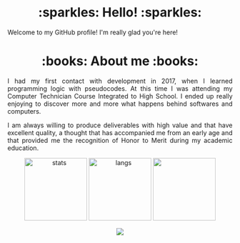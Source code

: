 <h1 align="center"> :sparkles: Hello! :sparkles: </h1>
<p align="justify">Welcome to my GitHub profile! I'm really glad you're here!</p>

<h1 align="center"> :books: About me :books: </h1>
<p align="justify">I had my first contact with development in 2017, when I learned programming logic with pseudocodes. At this time I was attending my Computer Technician Course Integrated to High School. I ended up really enjoying to discover more and more what happens behind softwares and computers.</p>

<p align="justify">I am always willing to produce deliverables with high value and that have excellent quality, a thought that has accompanied me from an early age and that provided me the recognition of Honor to Merit during my academic education.</p>


<p align="center">
  <img src="https://github-readme-stats.vercel.app/api?username=barbaraport&theme=bear" alt="stats" height="140">
  <img src="https://github-readme-stats.vercel.app/api/top-langs/?username=barbaraport&hide=jupyter%20notebook&layout=compact&theme=bear&count_private=true&include_all_commits=true" alt="langs" height="140">
  <img src="https://github-readme-streak-stats.herokuapp.com?user=barbaraport&theme=bear&date_format=M%20j%5B%2C%20Y%5D" height="140">
</p>
<p align="center"> 
  <a href="https://www.linkedin.com/in/barbaraport/">
    <a href="https://img.shields.io/badge/LinkedIn-0077B5?style=for-the-badge&logo=linkedin&logoColor=white" />
  </a>
  <a href="https://visitcount.itsvg.in">
    <img src="https://komarev.com/ghpvc/?username=barbaraport&color=ff69b4&style=plastic" />
  </a>
</p>
